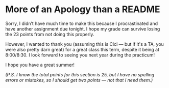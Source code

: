 # More of an Apology than a README

Sorry, I didn’t have much time to make this because I procrastinated and have another assignment due tonight. I hope my grade can survive losing the 23 points from not doing this properly.

However, I wanted to thank you (assuming this is Cici — but if it's a TA, you were also pretty darn great) for a great class this term, despite it being at 8:00/8:30. I look forward to seeing you next year during the practicum!

I hope you have a great summer!

*(P.S. I know the total points for this section is 25, but I have no spelling errors or mistakes, so I should get two points — not that I need them.)*
